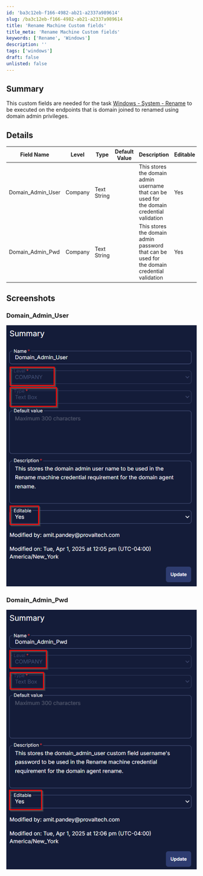 ```yaml
---
id: 'ba3c12eb-f166-4982-ab21-a2337a989614'
slug: /ba3c12eb-f166-4982-ab21-a2337a989614
title: 'Rename Machine Custom fields'
title_meta: 'Rename Machine Custom fields'
keywords: ['Rename', 'Windows']
description: ''
tags: ['windows']
draft: false
unlisted: false
---
```


## Summary

This custom fields are needed for the task [Windows - System - Rename](/docs/cd9905c4-ec7d-45ac-818f-f56ec85357de) to be executed on the endpoints that is domain joined to renamed using domain admin privileges.

## Details

| Field Name         | Level   | Type        | Default Value | Description                                                        | Editable |
| ------------------ | ------- | ----------- | ------------- | ------------------------------------------------------------------ | -------- |
| Domain_Admin_User  | Company | Text String |               | This stores the domain admin username that can be used for the domain credential validation | Yes      |
| Domain_Admin_Pwd   | Company | Text String |               | This stores the domain admin password that can be used for the domain credential validation | Yes      |

## Screenshots

### Domain_Admin_User

![Domain_Admin_User](<../../../static/img/docs/Rename-Machine Custom fields/image.png>)

### Domain_Admin_Pwd

![Domain_Admin_Pwd](<../../../static/img/docs/Rename-Machine Custom fields/image-1.png>)
